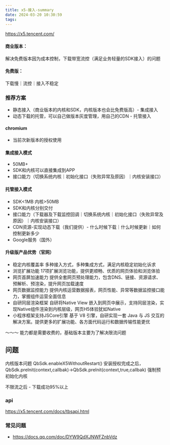 ```yaml
---
title: x5-接入-summary
date: 2024-03-20 10:30:59
tags:
---
```

https://x5.tencent.com/

#### 商业版本：
解决免费版本因为成本控制，下载带宽流控（满足业务轻量的SDK接入）的问题

#### 免费版：
下载慢｜流控｜接入不稳定

### 推荐方案
- 静态接入（商业版本的内核和SDK，内核版本也会比免费版高）- 集成接入
- 动态下载的托管，可以自己做版本灰度管理，用自己的CDN - 托管接入

#### chromium
- 当前次新版本的授权使用
#### 集成接入模式
- 50MB+
- SDK和内核可以直接集成到APP
- 接口能力（切换系统内核｜初始化接口（失败异常及原因）｜内核安装接口）

#### 托管接入模式
- SDK<1MB 内核>50MB
- SDK和内核分别交付
- 接口能力（下载器及下载监控回调｜切换系统内核｜初始化接口（失败异常及原因）｜内核安装接口）
- CDN资源-实现动态下载（我们提供）- 什么时候下载｜什么时候更新｜如何控制更新多少
- Google服务（国外）

#### 升级版产品优势（官网）
- 稳定内核覆盖率
多种接入方式，多种集成方式，满足内核稳定初始化诉求
- 浏览扩展功能
17项扩展浏览功能，提供更顺畅、优质的网页体验和浏览体验
- 网页首屏加速能力
提供全套网页预处理能力，包含DNS、链接、资源请求、预解析、预渲染，提升网页加载速度
- 网页数据监控能力
提供内核运营数据报表，网页性能、异常等数据监控接口能力，掌握组件运营全面信息
- 自研同层渲染框架
自研将Native View 嵌入到网页中展示，支持同层渲染，实现Native组件渲染到内核层级，网页H5体验犹如Native
- 小程序框架支持JSCore引擎
基于 V8 引擎，自研实现一套 Java 与 JS 交互的解决方案。提供更多的扩展功能、各方面代码运行和数据传输性能更优

～～～ 能力都是需要收费的，基础版本主要为了解决限流问题

## 问题
内核版本问题
QbSdk.enableX5WithoutRestart()
安装授权完成之后，QbSdk.preInit(context,callbak)->QbSdk.preInit(context,true,callbak) 强制预初始化内核

不限流之后 - 下载成功95%以上

### api
https://x5.tencent.com/docs/tbsapi.html


### 常见问题
- https://docs.qq.com/doc/DYW9QdXJNWFZnbVdz